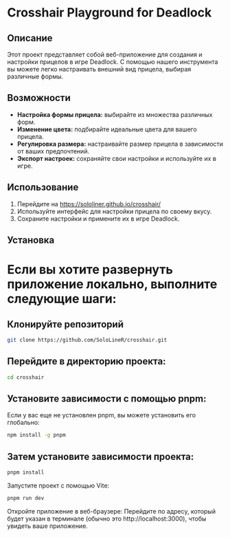 # Crosshair Playground for Deadlock

## Описание

Этот проект представляет собой веб-приложение для создания и настройки прицелов в игре Deadlock. С помощью нашего инструмента вы можете легко настраивать внешний вид прицела, выбирая различные формы.

## Возможности

- **Настройка формы прицела:** выбирайте из множества различных форм.
- **Изменение цвета:** подбирайте идеальные цвета для вашего прицела.
- **Регулировка размера:** настраивайте размер прицела в зависимости от ваших предпочтений.
- **Экспорт настроек:** сохраняйте свои настройки и используйте их в игре.

## Использование

1. Перейдите на https://sololiner.github.io/crosshair/
2. Используйте интерфейс для настройки прицела по своему вкусу.
3. Сохраните настройки и примените их в игре Deadlock.

## Установка

# Если вы хотите развернуть приложение локально, выполните следующие шаги:

## Клонируйте репозиторий

```bash
git clone https://github.com/SoloLineR/crosshair.git

```

## Перейдите в директорию проекта:

```bash
cd crosshair
```

## Установите зависимости с помощью pnpm:

Если у вас еще не установлен pnpm, вы можете установить его глобально:

```bash
npm install -g pnpm
```

## Затем установите зависимости проекта:

```bash
pnpm install
```

Запустите проект с помощью Vite:

```bash
pnpm run dev
```

Откройте приложение в веб-браузере:
Перейдите по адресу, который будет указан в терминале (обычно это http://localhost:3000), чтобы увидеть ваше приложение.

